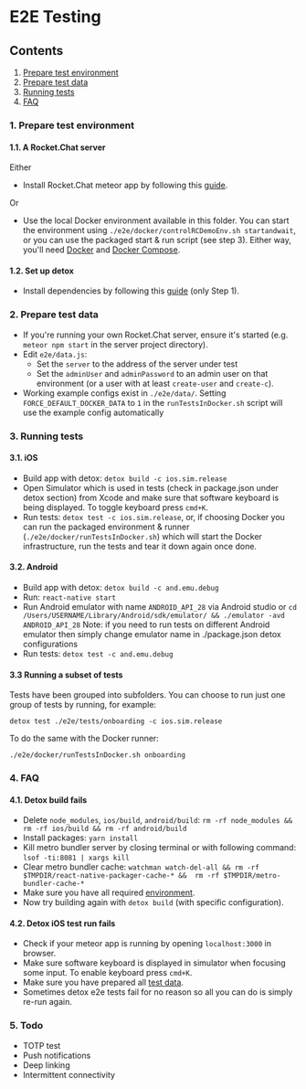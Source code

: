 # E2E Testing

## Contents

1. [Prepare test environment](##-1.-Prepare-test-environment)
2. [Prepare test data](##-2.-Prepare-test-data)
3. [Running tests](##-3.-Running-tests)
4. [FAQ](##-FAQ)

### 1. Prepare test environment

#### 1.1. A Rocket.Chat server

Either

* Install Rocket.Chat meteor app by following this [guide](https://docs.rocket.chat/guides/developer/quick-start).

Or

* Use the local Docker environment available in this folder. You can start the environment using `./e2e/docker/controlRCDemoEnv.sh startandwait`, or you can use the packaged start & run script (see step 3). Either way, you'll need [Docker](https://docs.docker.com/engine/install/) and [Docker Compose](https://docs.docker.com/compose/install/).

#### 1.2. Set up detox

* Install dependencies by following this [guide](https://github.com/wix/Detox/blob/master/docs/Introduction.GettingStarted.md#step-1-install-dependencies) (only Step 1).

### 2. Prepare test data

* If you're running your own Rocket.Chat server, ensure it's started (e.g. `meteor npm start` in the server project directory).
* Edit `e2e/data.js`:
  * Set the `server` to the address of the server under test
  * Set the `adminUser` and `adminPassword` to an admin user on that environment (or a user with at least `create-user` and `create-c`).
* Working example configs exist in `./e2e/data/`. Setting `FORCE_DEFAULT_DOCKER_DATA` to `1` in the `runTestsInDocker.sh` script will use the example config automatically

### 3. Running tests

#### 3.1. iOS

* Build app with detox: `detox build -c ios.sim.release`
* Open Simulator which is used in tests (check in package.json under detox section) from Xcode and make sure that software keyboard is being displayed. To toggle keyboard press `cmd+K`.
* Run tests: `detox test -c ios.sim.release`, or, if choosing Docker you can run the packaged environment & runner (`./e2e/docker/runTestsInDocker.sh`) which will start the Docker infrastructure, run the tests and tear it down again once done.

#### 3.2. Android

* Build app with detox: `detox build -c and.emu.debug`
* Run: `react-native start`
* Run Android emulator with name `ANDROID_API_28` via Android studio or `cd /Users/USERNAME/Library/Android/sdk/emulator/ && ./emulator -avd ANDROID_API_28`
Note: if you need to run tests on different Android emulator then simply change emulator name in ./package.json detox configurations
* Run tests: `detox test -c and.emu.debug`

#### 3.3 Running a subset of tests

Tests have been grouped into subfolders. You can choose to run just one group of tests by running, for example:

`detox test ./e2e/tests/onboarding -c ios.sim.release`

To do the same with the Docker runner:

`./e2e/docker/runTestsInDocker.sh onboarding`

### 4. FAQ

#### 4.1. Detox build fails

* Delete `node_modules`, `ios/build`, `android/build`:
`rm -rf node_modules && rm -rf ios/build && rm -rf android/build`
* Install packages: `yarn install`
* Kill metro bundler server by closing terminal or with following command: `lsof -ti:8081 | xargs kill`
* Clear metro bundler cache: `watchman watch-del-all && rm -rf $TMPDIR/react-native-packager-cache-* &&  rm -rf $TMPDIR/metro-bundler-cache-*`
* Make sure you have all required [environment](##-1.-Prepare-test-environment).
* Now try building again with `detox build` (with specific configuration).

#### 4.2. Detox iOS test run fails

* Check if your meteor app is running by opening `localhost:3000` in browser.
* Make sure software keyboard is displayed in simulator when focusing some input. To enable keyboard press `cmd+K`.
* Make sure you have prepared all [test data](##-2.-Prepare-test-data).
* Sometimes detox e2e tests fail for no reason so all you can do is simply re-run again.

### 5. Todo

* TOTP test
* Push notifications
* Deep linking
* Intermittent connectivity
